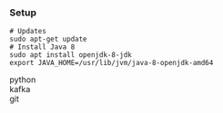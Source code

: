 ### Setup  

```
# Updates
sudo apt-get update
# Install Java 8
sudo apt install openjdk-8-jdk
export JAVA_HOME=/usr/lib/jvm/java-8-openjdk-amd64
```
python  
kafka    
git  
